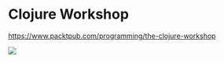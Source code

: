 # Clojure Workshop

https://www.packtpub.com/programming/the-clojure-workshop

![](https://www.packtpub.com/media/catalog/product/cache/e4d64343b1bc593f1c5348fe05efa4a6/9/7/9781838825485-original.png)